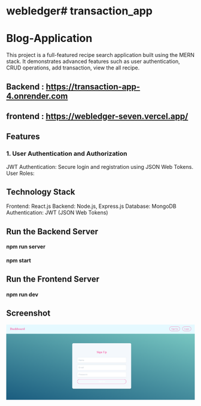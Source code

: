 # webledger# transaction_app
# Blog-Application

This project is a full-featured recipe search application built using the MERN stack. It demonstrates advanced features such as user authentication,  CRUD operations, add transaction, view the all recipe.
## Backend : https://transaction-app-4.onrender.com
## frontend : https://webledger-seven.vercel.app/

## Features

### 1. User Authentication and Authorization
JWT Authentication: Secure login and registration using JSON Web Tokens.
User Roles:


## Technology Stack
Frontend: React.js
Backend: Node.js, Express.js
Database: MongoDB
Authentication: JWT (JSON Web Tokens)

## Run the Backend Server
#### npm run server
#### npm start

##  Run the Frontend Server
#### npm run dev

## Screenshot
![alt text](image.png)